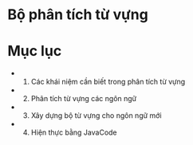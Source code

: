 Bộ phân tích từ vựng
============================================

# Mục lục

   - 1. Các khái niệm cần biết trong phân tích từ vựng

   - 2. Phân tích từ vựng các ngôn ngữ

   - 3. Xây dựng bộ từ vựng cho ngôn ngữ mới

   - 4. Hiện thực bằng JavaCode